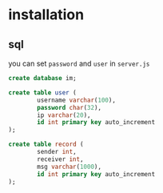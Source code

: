# installation
## sql
you can set `password` and `user` in `server.js`
```sql
create database im;

create table user ( 
		username varchar(100), 
		password char(32), 
		ip varchar(20), 
		id int primary key auto_increment
);

create table record (
		sender int, 
		receiver int, 
		msg varchar(1000), 
		id int primary key auto_increment
);
```
